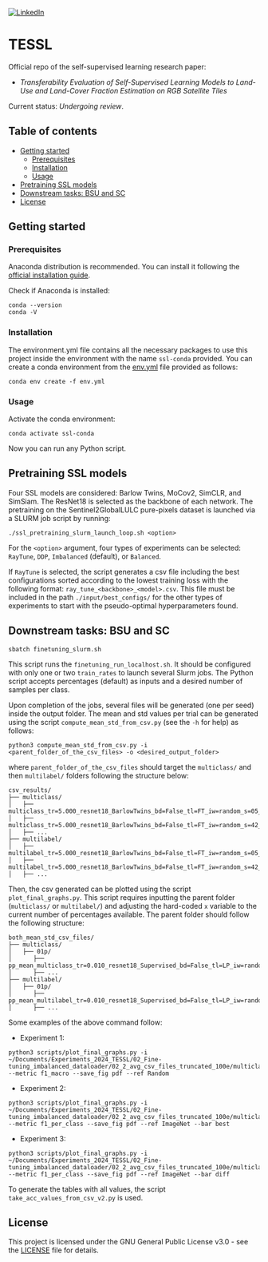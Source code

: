 <!-- PROJECT SHIELDS -->
<!--
*** I'm using markdown "reference style" links for readability.
*** Reference links are enclosed in brackets [ ] instead of parentheses ( ).
*** See the bottom of this document for the declaration of the reference variables
*** for contributors-url, forks-url, etc. This is an optional, concise syntax you may use.
*** https://www.markdownguide.org/basic-syntax/#reference-style-links
-->
[![LinkedIn][linkedin-shield]][linkedin-url]

# TESSL
Official repo of the self-supervised learning research paper:<br>
* <i>Transferability Evaluation of Self-Supervised Learning Models to Land-Use and Land-Cover Fraction Estimation on RGB Satellite Tiles</i>

Current status: <i>Undergoing review</i>.

## Table of contents
* [Getting started](#getting-started)
  * [Prerequisites](#prerequisites)
  * [Installation](#installation)
  * [Usage](#usage)
* [Pretraining SSL models](#pretraining-ssl-models)
* [Downstream tasks: BSU and SC](#downstream-tasks-bsu-and-sc)
* [License](#license)

## Getting started

### Prerequisites
Anaconda distribution is recommended. You can install it following the [official installation guide](https://docs.anaconda.com/anaconda/install/linux/).

Check if Anaconda is installed:
```
conda --version
conda -V
```

### Installation
The environment.yml file contains all the necessary packages to use this project inside the environment with the name `ssl-conda` provided. You can create a conda environment from the [env.yml](env.yml) file provided as follows:
```
conda env create -f env.yml
```

### Usage
Activate the conda environment:
```
conda activate ssl-conda
```

Now you can run any Python script.

## Pretraining SSL models
Four SSL models are considered: Barlow Twins, MoCov2, SimCLR, and SimSiam. The ResNet18 is selected as the backbone of each network. The pretraining on the Sentinel2GlobalLULC pure-pixels dataset is launched via a SLURM job script by running:
```
./ssl_pretraining_slurm_launch_loop.sh <option>
```
For the `<option>` argument, four types of experiments can be selected: `RayTune`, `DDP`, `Imbalanced` (default), or `Balanced`.

If `RayTune` is selected, the script generates a csv file including the best configurations sorted according to the lowest training loss with the following format: `ray_tune_<backbone>_<model>.csv`. This file must be included in the path `./input/best_configs/` for the other types of experiments to start with the pseudo-optimal hyperparameters found.

## Downstream tasks: BSU and SC
```
sbatch finetuning_slurm.sh
```

This script runs the `finetuning_run_localhost.sh`. It should be configured with only one or two `train_rates` to launch several Slurm jobs. The Python script accepts percentages (default) as inputs and a desired number of samples per class.

Upon completion of the jobs, several files will be generated (one per seed) inside the output folder. The mean and std values per trial can be generated using the script `compute_mean_std_from_csv.py` (see the `-h` for help) as follows:
```
python3 compute_mean_std_from_csv.py -i <parent_folder_of_the_csv_files> -o <desired_output_folder>
```
where `parent_folder_of_the_csv_files` should target the `multiclass/` and then `multilabel/` folders following the structure below:
```
csv_results/
├── multiclass/
│   ├── multiclass_tr=5.000_resnet18_BarlowTwins_bd=False_tl=FT_iw=random_s=05_lr=0.001_m=0.9_wd=0.0_do=None.csv
│   ├── multiclass_tr=5.000_resnet18_BarlowTwins_bd=False_tl=FT_iw=random_s=42_lr=0.001_m=0.9_wd=0.0_do=None.csv
│   ├── ...
├── multilabel/
│   ├── multilabel_tr=5.000_resnet18_BarlowTwins_bd=False_tl=FT_iw=random_s=05_lr=0.001_m=0.9_wd=0.0_do=None.csv
│   ├── multilabel_tr=5.000_resnet18_BarlowTwins_bd=False_tl=FT_iw=random_s=42_lr=0.001_m=0.9_wd=0.0_do=None.csv
│   ├── ...
```

Then, the csv generated can be plotted using the script `plot_final_graphs.py`. This script requires inputting the parent folder (`multiclass/` or `multilabel/`) and adjusting the hard-coded `x` variable to the current number of percentages available. The parent folder should follow the following structure:
```
both_mean_std_csv_files/
├── multiclass/
│   ├── 01p/
│      ├── pp_mean_multiclass_tr=0.010_resnet18_Supervised_bd=False_tl=LP_iw=random.csv
│      ├── ...
├── multilabel/
│   ├── 01p/
│      ├── pp_mean_multilabel_tr=0.010_resnet18_Supervised_bd=False_tl=LP_iw=random.csv
│      ├── ...
```

Some examples of the above command follow:
* Experiment 1:
```
python3 scripts/plot_final_graphs.py -i ~/Documents/Experiments_2024_TESSL/02_Fine-tuning_imbalanced_dataloader/02_2_avg_csv_files_truncated_100e/multiclass/ --metric f1_macro --save_fig pdf --ref Random
```
* Experiment 2:
```
python3 scripts/plot_final_graphs.py -i ~/Documents/Experiments_2024_TESSL/02_Fine-tuning_imbalanced_dataloader/02_2_avg_csv_files_truncated_100e/multiclass/ --metric f1_per_class --save_fig pdf --ref ImageNet --bar best
```
* Experiment 3:
```
python3 scripts/plot_final_graphs.py -i ~/Documents/Experiments_2024_TESSL/02_Fine-tuning_imbalanced_dataloader/02_2_avg_csv_files_truncated_100e/multiclass/ --metric f1_per_class --save_fig pdf --ref ImageNet --bar diff
```

To generate the tables with all values, the script `take_acc_values_from_csv_v2.py` is used.

## License
This project is licensed under the GNU General Public License v3.0 - see the [LICENSE](LICENSE) file for details.

<!-- MARKDOWN LINKS & IMAGES -->
<!-- https://www.markdownguide.org/basic-syntax/#reference-style-links -->
[linkedin-shield]: https://img.shields.io/badge/LinkedIn-0077B5?style=for-the-badge&logo=linkedin&logoColor=white
[linkedin-url]: https://linkedin.com/in/sfandres

